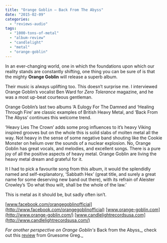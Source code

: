 ```yaml
---
title: "Orange Goblin – Back From The Abyss"
date: "2015-02-09"
categories: 
  - "reviews-audio"
tags: 
  - "1000-tons-of-metal"
  - "album-review"
  - "candlelight"
  - "metal"
  - "orange-goblin"
---
```


In an ever-changing world, one in which the foundations upon which our reality stands are constantly shifting, one thing you can be sure of is that the mighty **Orange Goblin** will release a superb album.

Their music is always uplifting too. This doesn’t surprise me. I interviewed Orange Goblin’s vocalist Ben Ward for _Zero Tolerance_ magazine, and he was a most up-beat courteous gentleman.

Orange Goblin’s last two albums ‘A Eulogy For The Damned and ‘Healing Through Fire’ are classic examples of British Heavy Metal, and ‘Back From The Abyss’ continues this welcome trend.

‘Heavy Lies The Crown’ adds some prog influences to it’s heavy Viking inspired grooves but on the whole this is solid slabs of molten metal all the way. Not heavy in the sense of some negative band shouting like the Cookie Monster on helium over the sounds of a nuclear explosion. No, Orange Goblin has great vocals, and melodies, and excellent songs. There is a pure joy of all the positive aspects of heavy metal. Orange Goblin are living the heavy metal dream and grateful for it.

It I had to pick a favourite song from this album, it would the splendidly named and self-explanatory, ‘Sabbath Hex’ (great title, and surely a great name for some deserving new band out there), with its refrain of Aleister Crowley’s ‘Do what thou wilt, shall be the whole of the law.’

This is metal as it should be, but sadly often isn’t.

[www.facebook.com/orangegoblinofficial](http://www.facebook.com/orangegoblinofficial) [www.orange-goblin.com](http://www.orange-goblin.com/) [www.candlelightrecordsusa.com](http://www.candlelightrecordsusa.com/)

_For another perspective on Orange Goblin's_ Back from the Abyss_, check out this [review](https://hellbound.ca/2014/10/orange-goblin-back-abyss/) from Gruesome Greg._
